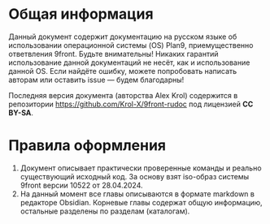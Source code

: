 # Общая информация

Данный документ содержит документацию на русском языке об использовании операционной системы (OS) Plan9, приемущественно ответвления 9front.
Будьте внимательны! Никаких гарантий использование данной документаций не несёт, как и использование данной OS. Если найдёте ошибку, можете попробовать написать авторам или оставить issue — будем благодарны!

Последняя версия документа (авторства Alex Krol) содержится в репозитории https://github.com/Krol-X/9front-rudoc под лицензией **CC BY-SA**.


# Правила оформления

1. Документ описывает практически проверенные команды и реально существующий исходный код. За основу взят iso-образ системы 9front версии 10522 от 28.04.2024.
2. На данный момент все главы описываются в формате markdown в редакторе Obsidian. Корневые главы содержат общую информацию, остальные разделены по разделам (каталогам).